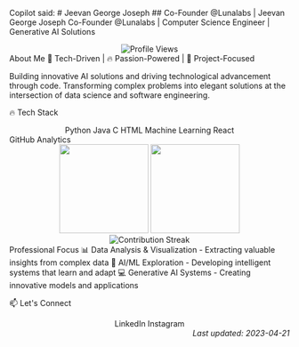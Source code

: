 Copilot said: # Jeevan George Joseph ## Co-Founder @Lunalabs |
Jeevan George Joseph
Co-Founder @Lunalabs | Computer Science Engineer | Generative AI Solutions
<div align="center"> <img src="https://komarev.com/ghpvc/?username=jeevanjoseph03&color=6e5494&style=flat-square" alt="Profile Views" /> </div>
About Me
🔧 Tech-Driven | 🔥 Passion-Powered | 🚀 Project-Focused

Building innovative AI solutions and driving technological advancement through code. Transforming complex problems into elegant solutions at the intersection of data science and software engineering.

🔥 Tech Stack
<div align="center">
Python Java C HTML Machine Learning React

</div>
GitHub Analytics
<div align="center"> <img height="160em" src="https://github-readme-stats.vercel.app/api?username=jeevanjoseph03&show_icons=true&theme=tokyonight&include_all_commits=true&count_private=true&hide_border=true"/> <img height="160em" src="https://github-readme-stats.vercel.app/api/top-langs/?username=jeevanjoseph03&layout=compact&langs_count=6&theme=tokyonight&hide_border=true"/> </div> <div align="center"> <img src="https://github-readme-streak-stats.herokuapp.com/?user=jeevanjoseph03&theme=tokyonight&hide_border=true" alt="Contribution Streak" /> </div>
Professional Focus
📊 Data Analysis & Visualization - Extracting valuable insights from complex data
🤖 AI/ML Exploration - Developing intelligent systems that learn and adapt
💻 Generative AI Systems - Creating innovative models and applications

📫 Let's Connect
<div align="center">
LinkedIn Instagram

</div>
<div align="right"> <i>Last updated: 2023-04-21</i> </div>
